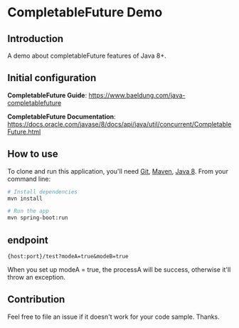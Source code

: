  # CompletableFuture Demo
## Introduction
A demo about completableFuture features of Java 8+.

## Initial configuration
**CompletableFuture Guide**: https://www.baeldung.com/java-completablefuture

**CompletableFuture Documentation**:  https://docs.oracle.com/javase/8/docs/api/java/util/concurrent/CompletableFuture.html

 
## How to use
To clone and run this application, you'll need [Git](https://git-scm.com), [Maven](https://maven.apache.org/), [Java 8](https://www.oracle.com/technetwork/java/javase/downloads/jdk8-downloads-2133151.html). From your command line:

```bash
# Install dependencies
mvn install

# Run the app
mvn spring-boot:run
```
## endpoint
```{host:port}/test?modeA=true&modeB=true ```

When you set up modeA = true, the processA will be success, otherwise it'll throw an exception.
 


 
## Contribution
Feel free to file an issue if it doesn't work for your code sample. Thanks.
